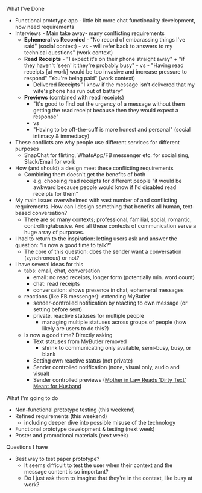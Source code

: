 What I've Done
- Functional prototype app - little bit more chat functionality development, now need requirements
- Interviews - Main take away- many conlficting requirements
	- **Ephemeral vs Recorded** 
			- "No record of embarassing things I've said" (social context) 
			- vs 
			-  will refer back to answers to my technical questions" (work context)
	- **Read Receipts**
			- "I expect it's on their phone straight away" + "if they haven't 'seen' it they're probably busy"
			- vs
			- "Having read receipts  \[at work\] would be too invasive and increase pressure to respond" "You're being paid" (work context)
		- Delivered Receipts "I know if the message isn't delivered that my wife's phone has run out of battery"
	- **Previews** (combined with read receipts)
		- "It's good to find out the urgency of a message without them getting the read receipt because then they would expect a response"
		- vs
		- "Having to be off-the-cuff is more honest and personal" (social intimacy & immediacy)
- These conflicts are why people use different services for different purposes
	- SnapChat for flirting, WhatsApp/FB messenger etc. for socialising, Slack/Email for work
- How (and should) a design meet these conflicting requirements
	- Combining them doesn't get the benefits of both
		- e.g. choosing read receipts for different people "it would be awkward because people would know if I'd disabled read receipts for them"
- My main issue: overwhelmed with vast number of and conflicting requirements. How can I design something that benefits all human, text-based conversation?
	- There are so many contexts; professional, familial, social, romantic, controlling/abusive. And all these contexts of communication serve a huge array of purposes. 
- I had to return to the inspiration: letting users ask and answer the question: "Is now a good time to talk?"
	- The core of this question: does the sender want a conversation (synchronous) or not?
- I have several ideas for this
	- tabs: email, chat, conversation
		- email: no read receipts, longer form (potentially min. word count)
		- chat: read receipts
		- conversation: shows presence in chat, ephemeral messages
	- reactions (like FB messenger): extending MyButler 
		- sender-controlled notification by reacting to own message (or setting before sent)
		- private, reactive statuses for multiple people
			- managing multiple statuses across groups of people (how likely are users to do this?)
	- Is now a good time? Directly asking
		- Text statuses from MyButler removed 	
			- shrink to communicating only available, semi-busy, busy, or blank
		- Setting own reactive status (not private)
		- Sender controlled notification (none, visual only, audio and visual)
		- Sender controlled previews ([Mother in Law Reads 'Dirty Text' Meant for Husband](https://www.youtube.com/watch?v=VtswhEpT7zY)


What I'm going to do
- Non-functional prototype testing (this weekend)
- Refined requirements (this weekend) 
	- including deeper dive into possible misuse of the technology
- Functional prototype development & testing (next week)
- Poster and promotional materials (next week)

Questions I have
- Best way to test paper prototype?
	- It seems difficult to test the user when their context and the message content is so important?
	- Do I just ask them to imagine that they're in the context, like busy at work? 